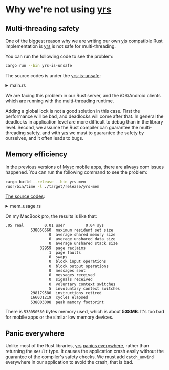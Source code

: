 # Why we're not using [yrs](https://crates.io/crates/yrs)

## Multi-threading safety

One of the biggest reason why we are writing our own yjs compatible Rust implementation is [yrs](https://crates.io/crates/yrs) is not safe for multi-threading.

You can run the following code to see the problem:

```bash
cargo run --bin yrs-is-unsafe
```

The source codes is under the [yrs-is-unsafe](y-octo/yrs-is-unsafe/src/main.rs):

<details>
<summary>main.rs</summary>

```rust
use std::thread::spawn;

use yrs::Doc;

fn main() {
    let doc = Doc::new();

    let t1 = {
        let doc = doc.clone();
        spawn(move || {
            let _ = doc.get_or_insert_map("text");
        })
    };

    let t2 = {
        let doc = doc.clone();
        spawn(move || {
            let _ = doc.get_or_insert_map("text");
        })
    };

    t1.join().unwrap();
    t2.join().unwrap();
}
```

</details>

We are facing this problem in our Rust server, and the iOS/Android clients which are running with the multi-threading runtime.

Adding a global lock is not a good solution in this case. First the performance will be bad, and deadlocks will come after that. In general the deadlocks in application level are more difficult to debug than in the library level.
Second, we assume the Rust compiler can guarantee the multi-threading safety, and with [yrs](https://crates.io/crates/yrs) we must to guarantee the safety by ourselves, and it often leads to bugs.

## Memory efficiency

In the previous versions of [Mysc](https://www.mysc.app/) mobile apps, there are always oom issues happened.
You can run the following command to see the problem:

```bash
cargo build --release --bin yrs-mem
/usr/bin/time -l ./target/release/yrs-mem
```

[The source codes](../yrs-is-unsafe/bin/mem_usage.rs):

<details>
<summary>mem_usage.rs</summary>

```rust
use yrs::{updates::decoder::Decode, Update};

fn main() {
    if let Ok(_) = Update::decode_v1(&[255, 255, 255, 122]) {};
}
```

</details>

On my MacBook pro, the results is like that:

```text
.05 real         0.01 user         0.04 sys
           538050560  maximum resident set size
                   0  average shared memory size
                   0  average unshared data size
                   0  average unshared stack size
               32959  page reclaims
                   1  page faults
                   0  swaps
                   0  block input operations
                   0  block output operations
                   0  messages sent
                   0  messages received
                   0  signals received
                   0  voluntary context switches
                   5  involuntary context switches
           298179580  instructions retired
           166031219  cycles elapsed
           538003008  peak memory footprint
```

There is `538050560` bytes memory used, which is about **538MB**. It's too bad for mobile apps or the similar low memory devices.

## Panic everywhere

Unlike most of the Rust libraries, [yrs](https://crates.io/crates/yrs) [panics everywhere](https://github.com/search?q=repo%3Ay-crdt%2Fy-crdt+panic+language%3ARust&type=code&l=Rust), rather than returning the `Result` type. It causes the application crash easily without the guarantee of the compiler's safety checks. We must add `catch_unwind` everywhere in our application to avoid the crash, that is bad.

